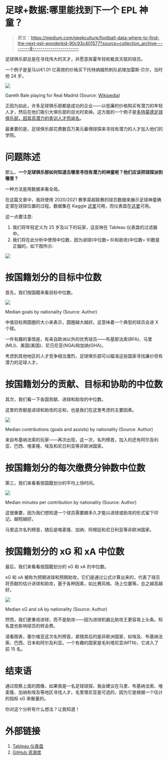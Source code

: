 # 足球+数据:哪里能找到下一个 EPL 神童？

> 原文：<https://medium.com/geekculture/football-data-where-to-find-the-next-epl-wonderkid-90c93c401577?source=collection_archive---------8----------------------->

足球俱乐部总是在寻找伟大的天才，并愿意挥霍年轻和极具天赋的球员。

一个例子是皇马以€1.01 亿英镑的价格买下托特纳姆热刺队前锋加雷斯·贝尔，当时他 24 岁。

![](img/beed4048dd6692bcff0bc6afd8ddc0e0.png)

Gareth Bale playing for Real Madrid (Source: [Wikipedia](https://en.wikipedia.org/wiki/Gareth_Bale#/media/File:Gareth_Bale_-_CdR_-_RM_v_ATL.jpg))

正因为如此，许多足球俱乐部都是成功的企业——以低廉的价格购买有潜力的年轻人才，然后在他们吸引大俱乐部的目光时卖掉。这方面的一个例子是[多特蒙德足球俱乐部，因其高潜力的青训人才而闻名](https://www.firsttouchaf.com/newsroom/2020/1/29/how-did-borussia-dortmund-become-a-factory-for-talent)。

最重要的是，足球俱乐部花费数百万美元雇佣球探来寻找有潜力的人才加入他们的学院。

# 问题陈述

那么，**一个足球俱乐部如何知道去哪里寻找有潜力的神童呢？他们应该把球探派到哪里？**

一种方法是用数据来看全局。

在这篇文章中，我将使用 2020/2021 赛季英超联赛的球员数据来展示足球神童确定潜在球探位置的过程。数据集在 Kaggle [这里](https://www.kaggle.com/datasets/rajatrc1705/english-premier-league202021)可用，而仪表盘在[这里](https://public.tableau.com/app/profile/yh4306/viz/EPLStoryTheLookoutfortheWonderkids/EPLStoryTheLookoutfortheWonderkids)可用。

这一点要注意:

1.  我们将年轻定义为 25 岁及以下的玩家，这反映在 Tableau 仪表盘的过滤器中。
2.  我们将在此分析中使用中位数，因为进球(中位数= 6)和助攻(中位数= 9)数是正偏的，如下图所示:

![](img/c66f79a7dda4c2c0d17b64c8eb00bdfd.png)

# 按国籍划分的目标中位数

首先，我们按国籍来看目标中位数。

![](img/b7064d4277da2ee404259d19d7b5e104.png)

Median goals by nationality (Source: Author)

中值目标用圆圈的大小来表示，圆圈越大越好。这意味着一个典型的球员会进 X 个球。

一件有趣的事情是，有来自欧洲以外的优秀球员——布基那法索(BFA)、马里(MLI)、美国(美国)、尼日尼亚(NGA)和加纳(GHA)。

考虑到其他地区的人才竞争相当激烈，足球俱乐部可以瞄准这些国家寻找廉价但有潜力的足球人才。

# 按国籍划分的贡献、目标和协助的中位数

其次，我们看一下各国贡献、进球和助攻的中位数。

这里的贡献是进球和助攻的总和，也是我们在这里考虑的主要因素。

![](img/58a312c3d63aa997558739924d99e75a.png)

Median contributions (goals and assists) by nationality (Source: Author)

来自布基纳法索的玩家——再次出现，这一次，名列榜首，加入的还有阿尔及利亚、巴西、喀麦隆、埃及和尼日利亚等非欧洲国家。

# 按国籍划分的每次缴费分钟数中位数

第三，我们来看看按国籍划分的平均上场时间。

![](img/5556521f2bd9e02e2dfcff973a6ba46b.png)

Median minutes per contribution by nationality (Source: Author)

这很重要，因为我们想知道一个球员需要踢多久才能以进球或助攻的形式留下印记。越短越好。

马里这次名列榜首，随后是喀麦隆、加纳、阿根廷和尼日利亚等非欧洲国家。

# 按国籍划分的 xG 和 xA 中位数

最后，我们来看看按国籍划分的 xG 和 xA 的中位数。

xG 和 xA 被称为预期进球和预期助攻，它们是通过公式计算出来的，代表了球员将贡献的估计进球和助攻，基于各种因素，如比赛风格、场上位置等。总之越高越好。

![](img/17b80b7338e25c32217d2d758087bb32.png)

Median xG and xA by nationality (Source: Author)

然而，我们更重视进球，而不是助攻——因为进球机器比助攻王更容易上头条。知名度也影响球员的转会费。

请看图表，塞尔维亚这次名列榜首，紧随其后的是非欧洲国家，如埃及、布基纳法索、巴西、日本和阿尔及利亚。一个有趣的国家是毛利塔尼亚(MTN)，它进入了前 15 名。

# 结束语

通过观察上面的图像，如果我是一名足球球探，我会建议在马里、布基纳法索、喀麦隆、加纳和埃及等地区寻找人才。毛里塔尼亚是可选的，因为它是根据一个估计的指标 xG 来衡量的。

你对这个分析有什么想法？让我知道！

# 外部链接

1.  [Tableau 仪表盘](https://public.tableau.com/views/EPLStoryTheLookoutfortheWonderkids/EPLStoryTheLookoutfortheWonderkids?:language=en-US&:display_count=n&:origin=viz_share_link)
2.  [GitHub 资源库](https://github.com/yuenherny/epl-wonderkids-analysis)